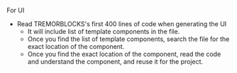For UI

- Read TREMORBLOCKS's first 400 lines of code when generating the UI
  - It will include list of template components in the file.
  - Once you find the list of template components, search the file for the exact location of the component.
  - Once you find the exact location of the component, read the code and understand the component, and reuse it for the project.

